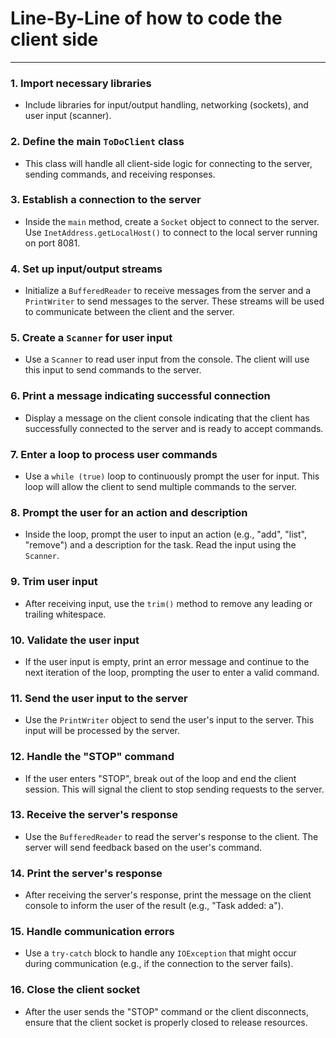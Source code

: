 # Line-By-Line of how to code the client side
---------------------------------------------

### 1. **Import necessary libraries**
   - Include libraries for input/output handling, networking (sockets), and user input (scanner).

### 2. **Define the main `ToDoClient` class**
   - This class will handle all client-side logic for connecting to the server, sending commands, and receiving responses.

### 3. **Establish a connection to the server**
   - Inside the `main` method, create a `Socket` object to connect to the server. Use `InetAddress.getLocalHost()` to connect to the local server running on port 8081.

### 4. **Set up input/output streams**
   - Initialize a `BufferedReader` to receive messages from the server and a `PrintWriter` to send messages to the server. These streams will be used to communicate between the client and the server.

### 5. **Create a `Scanner` for user input**
   - Use a `Scanner` to read user input from the console. The client will use this input to send commands to the server.

### 6. **Print a message indicating successful connection**
   - Display a message on the client console indicating that the client has successfully connected to the server and is ready to accept commands.

### 7. **Enter a loop to process user commands**
   - Use a `while (true)` loop to continuously prompt the user for input. This loop will allow the client to send multiple commands to the server.

### 8. **Prompt the user for an action and description**
   - Inside the loop, prompt the user to input an action (e.g., "add", "list", "remove") and a description for the task. Read the input using the `Scanner`.

### 9. **Trim user input**
   - After receiving input, use the `trim()` method to remove any leading or trailing whitespace.

### 10. **Validate the user input**
   - If the user input is empty, print an error message and continue to the next iteration of the loop, prompting the user to enter a valid command.

### 11. **Send the user input to the server**
   - Use the `PrintWriter` object to send the user's input to the server. This input will be processed by the server.

### 12. **Handle the "STOP" command**
   - If the user enters "STOP", break out of the loop and end the client session. This will signal the client to stop sending requests to the server.

### 13. **Receive the server's response**
   - Use the `BufferedReader` to read the server's response to the client. The server will send feedback based on the user's command.

### 14. **Print the server's response**
   - After receiving the server's response, print the message on the client console to inform the user of the result (e.g., "Task added: a").

### 15. **Handle communication errors**
   - Use a `try-catch` block to handle any `IOException` that might occur during communication (e.g., if the connection to the server fails).

### 16. **Close the client socket**
   - After the user sends the "STOP" command or the client disconnects, ensure that the client socket is properly closed to release resources.
   
